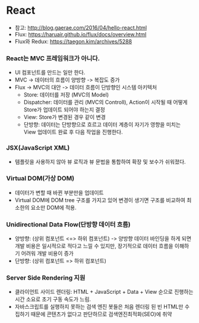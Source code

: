 # React

- 참고: http://blog.gaerae.com/2016/04/hello-react.html
- Flux: https://haruair.github.io/flux/docs/overview.html
- Flux와 Redux: https://taegon.kim/archives/5288

### React는 MVC 프레임워크가 아니다.
- UI 컴포넌트를 만드는 일만 한다.
- MVC -> 데이터의 흐름이 양방향 -> 복잡도 증가
- Flux -> MVC의 대안 -> 데이터 흐름이 단방향인 시스템 아키텍처
  - Store: 데이터를 저장 (MVC의 Model)
  - Dispatcher: 데이터를 관리 (MVC의 Controll), Action이 시작될 때 어떻게 Store가 업데이트 되어야 하는지 결정
  - View: Store가 변경된 경우 같이 변경
  - 단방향: 데이터는 단방향으로 흐르고 데이터 계층이 자기가 영향을 미치는 View 업데이트 완료 후 다음 작업을 진행한다.

### JSX(JavaScript XML)
- 템플릿을 사용하지 않아 뷰 로직과 뷰 문법을 통합하여 확장 및 보수가 쉬워졌다.

### Virtual DOM(가상 DOM)
- 데이터가 변할 때 바뀐 부분만을 업데이트
- Virtual DOM에 DOM tree 구조를 가지고 있어 변경이 생기면 구조를 비교하여 최소한의 요소만 DOM에 적용.

### Unidirectional Data Flow(단방향 데이터 흐름)
- 양방향: (상위 컴포넌트 <=> 하위 컴포넌트) -> 양방향 데이터 바인딩을 하게 되면 개발 비용은 일시적으로 적다고 느낄 수 있지만, 장기적으로 데이터 흐름을 이해하기 어려워 개발 비용이 증가
- 단방향: (상위 컴포넌트  => 하위 컴포넌트) 

### Server Side Rendering 지원
- 클라이언트 사이드 렌더링: HTML + JavaScript + Data + View 순으로 진행하는 시간 소요로 초기 구동 속도가 느림.
- 자바스크립트를 실행하지 못하는 검색 엔진 봇들은 처음 렌더링 된 빈 HTML만 수집하기 때문에 콘텐츠가 없다고 판단하므로 검색엔진최적화(SEO)에 취약